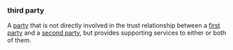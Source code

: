 ### third party

<p class="c8"><span>A </span><span class="c2"><a class="c3" href="#h.cn6bno48fomj">party</a></span><span>&nbsp;that is not directly involved in the trust relationship between a </span><span class="c2"><a class="c3" href="#h.uxx5bjam20ag">first party</a></span><span>&nbsp;and a </span><span class="c2"><a class="c3" href="#h.hk94wskqnzri">second party</a></span><span class="c0">, but provides supporting services to either or both of them.</span></p>